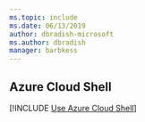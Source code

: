 ```yaml
---
ms.topic: include
ms.date: 06/13/2019
author: dbradish-microsoft
ms.author: dbradish
manager: barbkess
---
```


## Azure Cloud Shell

[!INCLUDE [Use Azure Cloud Shell](./cloud-shell-try-it-no-header.md)]
